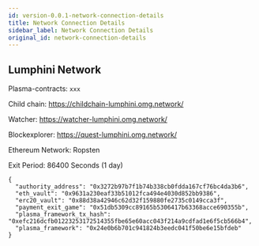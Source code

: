 ```yaml
---
id: version-0.0.1-network-connection-details
title: Network Connection Details
sidebar_label: Network Connection Details
original_id: network-connection-details
---
```


## Lumphini Network

Plasma-contracts: `xxx`

Child chain: https://childchain-lumphini.omg.network/

Watcher: https://watcher-lumphini.omg.network/

Blockexplorer: https://quest-lumphini.omg.network/

Ethereum Network: Ropsten

Exit Period: 86400 Seconds (1 day)

```
{
  "authority_address": "0x3272b97b7f1b74b338cb0fdda167cf76bc4da3b6",
  "eth_vault": "0x9631a230eaf33b51012fca494e4030d852bb9386",
  "erc20_vault": "0x88d38a42946c62d32f159880fe2735c0149cca3f",
  "payment_exit_game": "0x51db5309cc89165b5306417b63368acce690355b",
  "plasma_framework_tx_hash": "0xefc216dcfb01223253172514355fbe65e60acc043f214a9cdfad1e6f5cb566b4",
  "plasma_framework": "0x24e0b6b701c941824b3eedc041f50be6e15bfdeb"
}
```